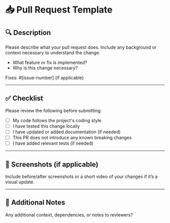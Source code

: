 # 📥 Pull Request Template

## 🔍 Description

Please describe what your pull request does. Include any background or context necessary to understand the change.

- What feature or fix is implemented?
- Why is this change necessary?

Fixes: #[issue-number] (if applicable)

---

## ✅ Checklist

Please review the following before submitting:

- [ ] My code follows the project's coding style
- [ ] I have tested this change locally
- [ ] I have updated or added documentation (if needed)
- [ ] This PR does not introduce any known breaking changes
- [ ] I have added relevant tests (if needed)

---

## 📸 Screenshots (if applicable)

Include before/after screenshots or a short video of your changes if it’s a visual update.

---

## 💬 Additional Notes

Any additional context, dependencies, or notes to reviewers?
